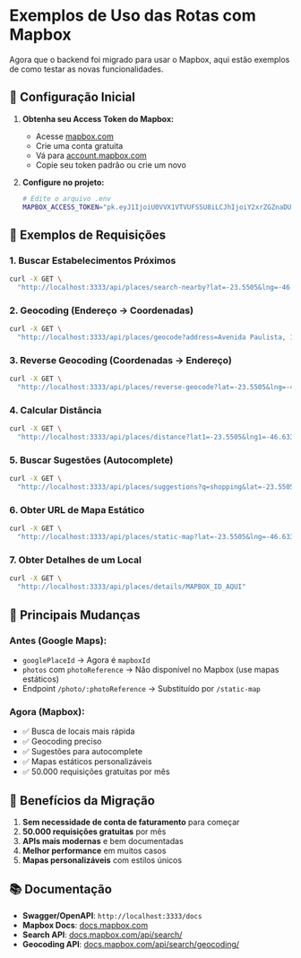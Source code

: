 # Exemplos de Uso das Rotas com Mapbox

Agora que o backend foi migrado para usar o Mapbox, aqui estão exemplos de como testar as novas funcionalidades.

## 🔧 Configuração Inicial

1. **Obtenha seu Access Token do Mapbox:**
   - Acesse [mapbox.com](https://www.mapbox.com/)
   - Crie uma conta gratuita
   - Vá para [account.mapbox.com](https://account.mapbox.com/)
   - Copie seu token padrão ou crie um novo

2. **Configure no projeto:**
   ```bash
   # Edite o arquivo .env
   MAPBOX_ACCESS_TOKEN="pk.eyJ1IjoiU0VVX1VTVUFSSU8iLCJhIjoiY2xrZGZnaDU2MDA..."
   ```

## 📍 Exemplos de Requisições

### 1. Buscar Estabelecimentos Próximos

```bash
curl -X GET \
  "http://localhost:3333/api/places/search-nearby?lat=-23.5505&lng=-46.6333&radius=5000&keyword=restaurante"
```

### 2. Geocoding (Endereço → Coordenadas)

```bash
curl -X GET \
  "http://localhost:3333/api/places/geocode?address=Avenida Paulista, 1000, São Paulo"
```

### 3. Reverse Geocoding (Coordenadas → Endereço)

```bash
curl -X GET \
  "http://localhost:3333/api/places/reverse-geocode?lat=-23.5505&lng=-46.6333"
```

### 4. Calcular Distância

```bash
curl -X GET \
  "http://localhost:3333/api/places/distance?lat1=-23.5505&lng1=-46.6333&lat2=-23.5613&lng2=-46.6565"
```

### 5. Buscar Sugestões (Autocomplete)

```bash
curl -X GET \
  "http://localhost:3333/api/places/suggestions?q=shopping&lat=-23.5505&lng=-46.6333"
```

### 6. Obter URL de Mapa Estático

```bash
curl -X GET \
  "http://localhost:3333/api/places/static-map?lat=-23.5505&lng=-46.6333&zoom=15&width=400&height=300"
```

### 7. Obter Detalhes de um Local

```bash
curl -X GET \
  "http://localhost:3333/api/places/details/MAPBOX_ID_AQUI"
```

## 🔄 Principais Mudanças

### Antes (Google Maps):
- `googlePlaceId` → Agora é `mapboxId`
- `photos` com `photoReference` → Não disponível no Mapbox (use mapas estáticos)
- Endpoint `/photo/:photoReference` → Substituído por `/static-map`

### Agora (Mapbox):
- ✅ Busca de locais mais rápida
- ✅ Geocoding preciso
- ✅ Sugestões para autocomplete
- ✅ Mapas estáticos personalizáveis
- ✅ 50.000 requisições gratuitas por mês

## 🎯 Benefícios da Migração

1. **Sem necessidade de conta de faturamento** para começar
2. **50.000 requisições gratuitas** por mês
3. **APIs mais modernas** e bem documentadas
4. **Melhor performance** em muitos casos
5. **Mapas personalizáveis** com estilos únicos

## 📚 Documentação

- **Swagger/OpenAPI**: `http://localhost:3333/docs`
- **Mapbox Docs**: [docs.mapbox.com](https://docs.mapbox.com/)
- **Search API**: [docs.mapbox.com/api/search/](https://docs.mapbox.com/api/search/)
- **Geocoding API**: [docs.mapbox.com/api/search/geocoding/](https://docs.mapbox.com/api/search/geocoding/)

